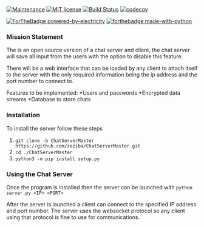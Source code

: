 [![Maintenance](https://img.shields.io/badge/Maintained%3F-yes-green.svg)](https://github.com/zeziba/ChatServerMaster/graphs/commit-activity)
[![MIT license](https://img.shields.io/badge/License-MIT-blue.svg)](https://github.com/zeziba/ChatServerMaster/blob/master/LICENSE)
[![Build Status](https://travis-ci.org/zeziba/ChatServerMaster.svg?branch=master)](https://travis-ci.org/zeziba/ChatServerMaster)
[![codecov](https://codecov.io/gh/zeziba/ChatServerMaster/branch/master/graph/badge.svg)](https://codecov.io/gh/zeziba/ChatServerMaster)



[![ForTheBadge powered-by-electricity](http://ForTheBadge.com/images/badges/powered-by-electricity.svg)](http://ForTheBadge.com)
[![forthebadge made-with-python](http://ForTheBadge.com/images/badges/made-with-python.svg)](https://www.python.org/)

### Mission Statement

The is an open source version of a chat server and client, the chat server will save all input from the users with the option
to disable this feature.

There will be a web interface that can be loaded by any client to attach itself to the server with the
only required information being the ip address and the port number to connect to.


Features to be implemented:
*Users and passwords
*Encrypted data streams
*Database to store chats

### Installation

To install the server follow these steps
 
 1. `git clone -b ChatServerMaster https://github.com/zeziba/ChatServerMaster.git`
 2. `cd ./ChatServerMaster`
 3. `python3 -m pip install setup.py`
 
 
### Using the Chat Server
 
 Once the program is installed then the server can be launched with
 `python server.py <IP> <PORT>`
 
 After the server is launched a client can connect to the specified
 IP address and port number. The server uses the websocket protocol
 so any client using that protocol is fine to use for communications.
 


